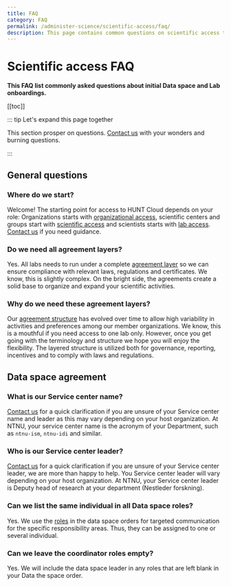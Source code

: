 ```yaml
---
title: FAQ
category: FAQ
permalink: /administer-science/scientific-access/faq/
description: This page contains common questions on scientific access to HUNT Cloud resources.
---
```


# Scientific access FAQ

**This FAQ list commonly asked questions about initial Data space and Lab onboardings.**

[[toc]]

::: tip Let's expand this page together

This section prosper on questions. [Contact us](/contact) with your wonders and burning questions.

:::


## General questions

### Where do we start? 

Welcome! The starting point for access to HUNT Cloud depends on your role: Organizations starts with [organizational access](/govern-science/organizational-access/), scientific centers and groups start with [scientific access](/administer-science/scientific-access/) and scientists starts with [lab access](/administer-science/service-desk/lab-orders#add-a-new-lab-user). [Contact us](/contact) if you need guidance. 

### Do we need all agreement layers? 

Yes. All labs needs to run under a complete [agreement layer](/administer-science/agreements/overview#overview) so we can ensure compliance with relevant laws, regulations and certificates. We know, this is slightly complex. On the bright side, the agreements create a solid base to organize and expand your scientific activities.

### Why do we need these agreement layers? 

Our [agreement structure](/administer-science/agreements/overview#overview) has evolved over time to allow high variability in activities and preferences among our member organizations. We know, this is a mouthful if you need access to one lab only. However, once you get going with the terminology and structure we hope you will enjoy the flexibility. The layered structure is utilized both for governance, reporting, incentives and to comply with laws and regulations.

## Data space agreement

### What is our Service center name? 

[Contact us](/contact) for a quick clarification if you are unsure of your Service center name and leader as this may vary depending on your host organization. At NTNU, your service center name is the acronym of your Department, such as `ntnu-ism`, `ntnu-idi` and similar.

### Who is our Service center leader?

[Contact us](/contact) for a quick clarification if you are unsure of your Service center leader, we are more than happy to help. You Service center leader will vary depending on your host organization. At NTNU, your Service center leader is Deputy head of research at your department (Nestleder forskning). 


### Can we list the same individual in all Data space roles? 

Yes. We use the [roles](/administer-science/roles) in the data space orders for targeted communication for the specific responsibility areas. Thus, they can be assigned to one or several individual. 

### Can we leave the coordinator roles empty? 

Yes. We will include the data space leader in any roles that are left blank in your Data the space order. 


